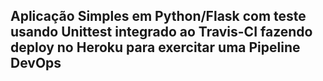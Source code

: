 ## Aplicação Simples em  Python/Flask com teste usando Unittest integrado ao Travis-CI fazendo deploy no Heroku para exercitar uma Pipeline DevOps